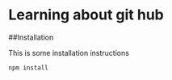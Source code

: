 # Learning about git hub

##Installation 

This is some installation instructions

```bash
npm install
```